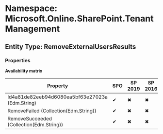 # Namespace: Microsoft.Online.SharePoint.TenantManagement
## Entity Type: RemoveExternalUsersResults

### Properties

**Availability matrix**

Property | SPO | SP 2019 | SP 2016 | SP 2013
----------|-----|---------|---------|--------
Id4a81de82eeb94d6080ea5bf63e27023a (Edm.String) | ✔ | ✖ | ✖ | ✖
RemoveFailed (Collection(Edm.String)) | ✔ | ✖ | ✖ | ✖
RemoveSucceeded (Collection(Edm.String)) | ✔ | ✖ | ✖ | ✖

